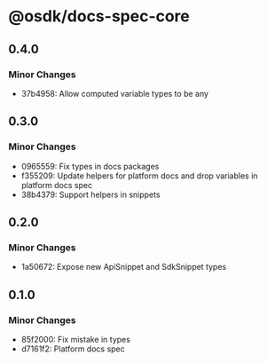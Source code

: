 # @osdk/docs-spec-core

## 0.4.0

### Minor Changes

- 37b4958: Allow computed variable types to be any

## 0.3.0

### Minor Changes

- 0965559: Fix types in docs packages
- f355209: Update helpers for platform docs and drop variables in platform docs spec
- 38b4379: Support helpers in snippets

## 0.2.0

### Minor Changes

- 1a50672: Expose new ApiSnippet and SdkSnippet types

## 0.1.0

### Minor Changes

- 85f2000: Fix mistake in types
- d7161f2: Platform docs spec
